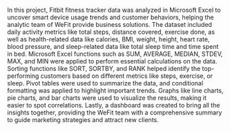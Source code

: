 In this project, Fitbit fitness tracker data was analyzed in Microsoft Excel to uncover smart device usage trends and customer behaviors, helping the analytic team of WeFit provide business solutions. The dataset included daily activity metrics like total steps, distance covered, exercise done, as well as health-related data like calories, BMI, weight, height, heart rate, blood pressure, and sleep-related data like total sleep time and time spent in bed. Microsoft Excel functions such as SUM, AVERAGE, MEDIAN, STDEV, MAX, and MIN were applied to perform essential calculations on the data. Sorting functions like SORT, SORTBY, and RANK helped identify the top-performing customers based on different metrics like steps, exercise, or sleep. Pivot tables were used to summarize the data, and conditional formatting was applied to highlight important trends. Graphs like line charts, pie charts, and bar charts were used to visualize the results, making it easier to spot correlations. Lastly, a dashboard was created to bring all the insights together, providing the WeFit team with a comprehensive summary to guide marketing strategies and attract new clients.
